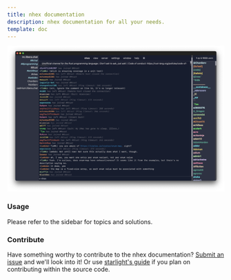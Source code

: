 ```yaml
---
title: nhex documentation
description: nhex documentation for all your needs.
template: doc
---
```

![nhex logo](../../assets/nh_irc.png)
### Usage
Please refer to the sidebar for topics and solutions.
### Contribute
Have something worthy to contribute to the nhex documentation? [Submit an issue](https://github.com/nhexirc/docs/issues) and we'll look into it! Or use [starlight's guide](https://starlight.astro.build/guides/authoring-content/) if you plan on contributing within the source code.
